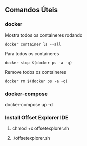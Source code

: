 
## Comandos Úteis

### docker 

Mostra todos os containeres rodando

	docker container ls --all
	
Para todos os containeres
	
	docker stop $(docker ps -a -q)
	
Remove todos os containeres

	docker rm $(docker ps -a -q)	
	
### docker-compose	

docker-compose up -d

### Install Offset Explorer IDE

1) chmod +x offsetexplorer.sh

2) ./offsetexplorer.sh
